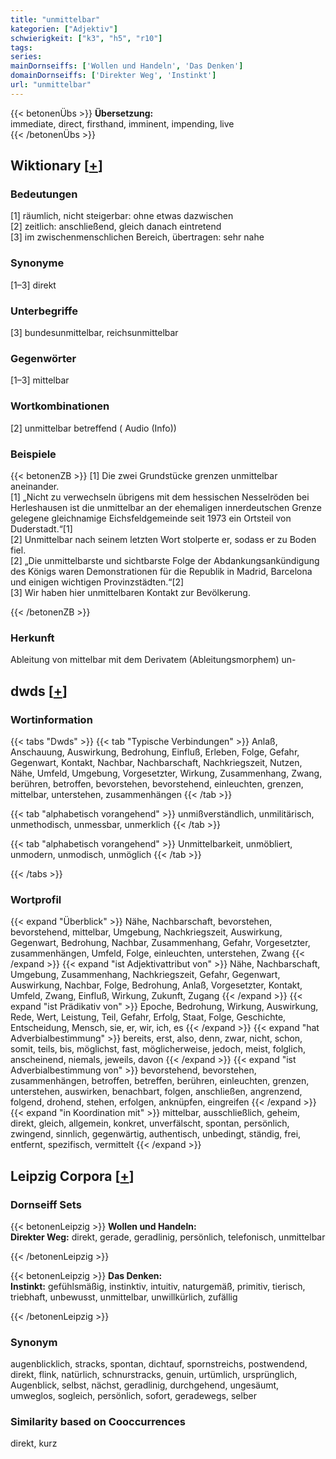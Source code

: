```yaml
---
title: "unmittelbar"
kategorien: ["Adjektiv"]
schwierigkeit: ["k3", "h5", "r10"]
tags:
series:
mainDornseiffs: ['Wollen und Handeln', 'Das Denken']
domainDornseiffs: ['Direkter Weg', 'Instinkt']
url: "unmittelbar"
---
```


{{< betonenÜbs >}}
**Übersetzung:**  
immediate, direct, firsthand, imminent, impending, live  
{{< /betonenÜbs >}}

## Wiktionary [[+](https://de.wiktionary.org/wiki/unmittelbar)]

### Bedeutungen
[1] räumlich, nicht steigerbar: ohne etwas dazwischen  
[2] zeitlich: anschließend, gleich danach eintretend  
[3] im zwischenmenschlichen Bereich, übertragen: sehr nahe  

### Synonyme
[1–3] direkt  

### Unterbegriffe
[3] bundesunmittelbar, reichsunmittelbar  

### Gegenwörter
[1–3] mittelbar  

### Wortkombinationen
[2] unmittelbar betreffend ( Audio (Info))  

### Beispiele
{{< betonenZB >}}
[1] Die zwei Grundstücke grenzen unmittelbar aneinander.  
[1] „Nicht zu verwechseln übrigens mit dem hessischen Nesselröden bei Herleshausen ist die unmittelbar an der ehemaligen innerdeutschen Grenze gelegene gleichnamige Eichsfeldgemeinde seit 1973 ein Ortsteil von Duderstadt.“[1]  
[2] Unmittelbar nach seinem letzten Wort stolperte er, sodass er zu Boden fiel.  
[2] „Die unmittelbarste und sichtbarste Folge der Abdankungsankündigung des Königs waren Demonstrationen für die Republik in Madrid, Barcelona und einigen wichtigen Provinzstädten.“[2]  
[3] Wir haben hier unmittelbaren Kontakt zur Bevölkerung.  

{{< /betonenZB >}}
### Herkunft
Ableitung von mittelbar mit dem Derivatem (Ableitungsmorphem) un-  



## dwds [[+](https://www.dwds.de/wb/unmittelbar)]

### Wortinformation
{{< tabs "Dwds" >}}
{{< tab "Typische Verbindungen" >}}
Anlaß, Anschauung, Auswirkung, Bedrohung, Einfluß, Erleben, Folge, Gefahr, Gegenwart, Kontakt, Nachbar, Nachbarschaft, Nachkriegszeit, Nutzen, Nähe, Umfeld, Umgebung, Vorgesetzter, Wirkung, Zusammenhang, Zwang, berühren, betroffen, bevorstehen, bevorstehend, einleuchten, grenzen, mittelbar, unterstehen, zusammenhängen
{{< /tab >}}

{{< tab "alphabetisch vorangehend" >}}
unmißverständlich, unmilitärisch, unmethodisch, unmessbar, unmerklich
{{< /tab >}}

{{< tab "alphabetisch vorangehend" >}}
Unmittelbarkeit, unmöbliert, unmodern, unmodisch, unmöglich
{{< /tab >}}

{{< /tabs >}}

### Wortprofil
{{< expand "Überblick" >}} Nähe, Nachbarschaft, bevorstehen, bevorstehend, mittelbar, Umgebung, Nachkriegszeit, Auswirkung, Gegenwart, Bedrohung, Nachbar, Zusammenhang, Gefahr, Vorgesetzter, zusammenhängen, Umfeld, Folge, einleuchten, unterstehen, Zwang {{< /expand >}}
{{< expand "ist Adjektivattribut von" >}} Nähe, Nachbarschaft, Umgebung, Zusammenhang, Nachkriegszeit, Gefahr, Gegenwart, Auswirkung, Nachbar, Folge, Bedrohung, Anlaß, Vorgesetzter, Kontakt, Umfeld, Zwang, Einfluß, Wirkung, Zukunft, Zugang {{< /expand >}}
{{< expand "ist Prädikativ von" >}} Epoche, Bedrohung, Wirkung, Auswirkung, Rede, Wert, Leistung, Teil, Gefahr, Erfolg, Staat, Folge, Geschichte, Entscheidung, Mensch, sie, er, wir, ich, es {{< /expand >}}
{{< expand "hat Adverbialbestimmung" >}} bereits, erst, also, denn, zwar, nicht, schon, somit, teils, bis, möglichst, fast, möglicherweise, jedoch, meist, folglich, anscheinend, niemals, jeweils, davon {{< /expand >}}
{{< expand "ist Adverbialbestimmung von" >}} bevorstehend, bevorstehen, zusammenhängen, betroffen, betreffen, berühren, einleuchten, grenzen, unterstehen, auswirken, benachbart, folgen, anschließen, angrenzend, folgend, drohend, stehen, erfolgen, anknüpfen, eingreifen {{< /expand >}}
{{< expand "in Koordination mit" >}} mittelbar, ausschließlich, geheim, direkt, gleich, allgemein, konkret, unverfälscht, spontan, persönlich, zwingend, sinnlich, gegenwärtig, authentisch, unbedingt, ständig, frei, entfernt, spezifisch, vermittelt {{< /expand >}}

## Leipzig Corpora [[+](https://corpora.uni-leipzig.de/en/res?word=unmittelbar&corpusId=deu_newscrawl-public_2018)]

### Dornseiff Sets
{{< betonenLeipzig >}}
**Wollen und Handeln:**  
**Direkter Weg:** direkt, gerade, geradlinig, persönlich, telefonisch, unmittelbar  

{{< /betonenLeipzig >}}


{{< betonenLeipzig >}}
**Das Denken:**  
**Instinkt:** gefühlsmäßig, instinktiv, intuitiv, naturgemäß, primitiv, tierisch, triebhaft, unbewusst, unmittelbar, unwillkürlich, zufällig  

{{< /betonenLeipzig >}}

### Synonym
augenblicklich, stracks, spontan, dichtauf, spornstreichs, postwendend, direkt, flink, natürlich, schnurstracks, genuin, urtümlich, ursprünglich, Augenblick, selbst, nächst, geradlinig, durchgehend, ungesäumt, umweglos, sogleich, persönlich, sofort, geradewegs, selber


### Similarity based on Cooccurrences
direkt, kurz

